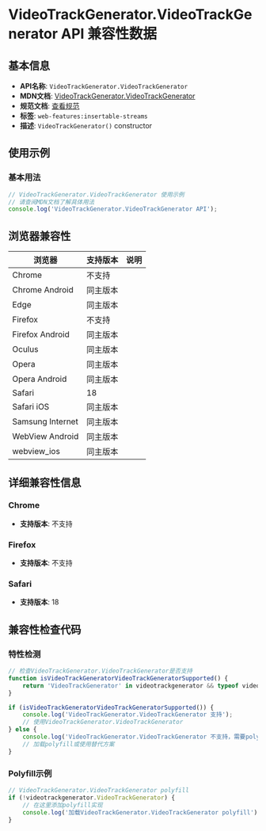# VideoTrackGenerator.VideoTrackGenerator API 兼容性数据

## 基本信息

- **API名称**: `VideoTrackGenerator.VideoTrackGenerator`
- **MDN文档**: [VideoTrackGenerator.VideoTrackGenerator](https://developer.mozilla.org/docs/Web/API/VideoTrackGenerator/VideoTrackGenerator)
- **规范文档**: [查看规范](https://w3c.github.io/mediacapture-transform/#dom-videotrackgenerator-videotrackgenerator)
- **标签**: `web-features:insertable-streams`
- **描述**: `VideoTrackGenerator()` constructor

## 使用示例

### 基本用法

```javascript
// VideoTrackGenerator.VideoTrackGenerator 使用示例
// 请查阅MDN文档了解具体用法
console.log('VideoTrackGenerator.VideoTrackGenerator API');
```

## 浏览器兼容性

| 浏览器 | 支持版本 | 说明 |
|--------|----------|------|
| Chrome | 不支持 |  |
| Chrome Android | 同主版本 |  |
| Edge | 同主版本 |  |
| Firefox | 不支持 |  |
| Firefox Android | 同主版本 |  |
| Oculus | 同主版本 |  |
| Opera | 同主版本 |  |
| Opera Android | 同主版本 |  |
| Safari | 18 |  |
| Safari iOS | 同主版本 |  |
| Samsung Internet | 同主版本 |  |
| WebView Android | 同主版本 |  |
| webview_ios | 同主版本 |  |

## 详细兼容性信息

### Chrome

- **支持版本**: 不支持

### Firefox

- **支持版本**: 不支持

### Safari

- **支持版本**: 18

## 兼容性检查代码

### 特性检测

```javascript
// 检查VideoTrackGenerator.VideoTrackGenerator是否支持
function isVideoTrackGeneratorVideoTrackGeneratorSupported() {
    return 'VideoTrackGenerator' in videotrackgenerator && typeof videotrackgenerator.VideoTrackGenerator === 'function';
}

if (isVideoTrackGeneratorVideoTrackGeneratorSupported()) {
    console.log('VideoTrackGenerator.VideoTrackGenerator 支持');
    // 使用VideoTrackGenerator.VideoTrackGenerator
} else {
    console.log('VideoTrackGenerator.VideoTrackGenerator 不支持，需要polyfill');
    // 加载polyfill或使用替代方案
}
```

### Polyfill示例

```javascript
// VideoTrackGenerator.VideoTrackGenerator polyfill
if (!videotrackgenerator.VideoTrackGenerator) {
    // 在这里添加polyfill实现
    console.log('加载VideoTrackGenerator.VideoTrackGenerator polyfill');
}
```

